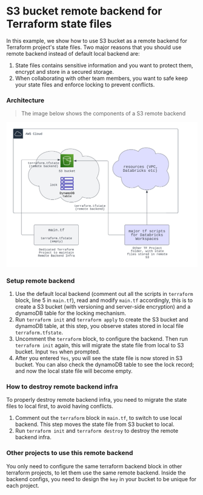 S3 bucket remote backend for Terraform state files
=========================

In this example, we show how to use S3 bucket as a remote backend for Terraform project's state files. Two major reasons that you should use remote backend instead of default local backend are:
1. State files contains sensitive information and you want to protect them, encrypt and store in a secured storage.
2. When collaborating with other team members, you want to safe keep your state files and enforce locking to prevent conflicts.

### Architecture

> The image below shows the components of a S3 remote backend  

![alt text](https://raw.githubusercontent.com/databricks/terraform-databricks-examples/main/examples/aws-databricks-modular-privatelink/images/tf-remote-s3-backend.png?raw=true)

### Setup remote backend

1. Use the default local backend (comment out all the scripts in `terraform` block, line 5 in `main.tf`), read and modify `main.tf` accordingly, this is to create a S3 bucket (with versioning and server-side encryption) and a dynamoDB table for the locking mechanism.
2. Run `terraform init` and `terraform apply` to create the S3 bucket and dynamoDB table, at this step, you observe states stored in local file `terraform.tfstate`.
3. Uncomment the `terraform` block, to configure the backend. Then run `terraform init` again, this will migrate the state file from local to S3 bucket. Input `Yes` when prompted.
4. After you entered `Yes`, you will see the state file is now stored in S3 bucket. You can also check the dynamoDB table to see the lock record; and now the local state file will become empty.


### How to destroy remote backend infra

To properly destroy remote backend infra, you need to migrate the state files to local first, to avoid having conflicts. 

1. Comment out the `terraform` block in `main.tf`, to switch to use local backend. This step moves the state file from S3 bucket to local.
2. Run `terraform init` and `terraform destroy` to destroy the remote backend infra.

### Other projects to use this remote backend

You only need to configure the same terraform backend block in other terraform projects, to let them use the same remote backend. Inside the backend configs, you need to design the `key` in your bucket to be unique for each project.